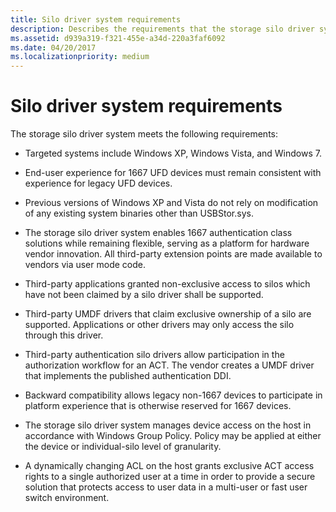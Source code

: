 ```yaml
---
title: Silo driver system requirements
description: Describes the requirements that the storage silo driver system meets
ms.assetid: d939a319-f321-455e-a34d-220a3faf6092
ms.date: 04/20/2017
ms.localizationpriority: medium
---
```


# Silo driver system requirements

The storage silo driver system meets the following requirements:

- Targeted systems include Windows XP, Windows Vista, and Windows 7.

- End-user experience for 1667 UFD devices must remain consistent with experience for legacy UFD devices.

- Previous versions of Windows XP and Vista do not rely on modification of any existing system binaries other than USBStor.sys.

- The storage silo driver system enables 1667 authentication class solutions while remaining flexible, serving as a platform for hardware vendor innovation. All third-party extension points are made available to vendors via user mode code.

- Third-party applications granted non-exclusive access to silos which have not been claimed by a silo driver shall be supported.

- Third-party UMDF drivers that claim exclusive ownership of a silo are supported. Applications or other drivers may only access the silo through this driver.

- Third-party authentication silo drivers allow participation in the authorization workflow for an ACT. The vendor creates a UMDF driver that implements the published authentication DDI.

- Backward compatibility allows legacy non-1667 devices to participate in platform experience that is otherwise reserved for 1667 devices.

- The storage silo driver system manages device access on the host in accordance with Windows Group Policy. Policy may be applied at either the device or individual-silo level of granularity.

- A dynamically changing ACL on the host grants exclusive ACT access rights to a single authorized user at a time in order to provide a secure solution that protects access to user data in a multi-user or fast user switch environment.
